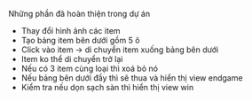 Những phần đã hoàn thiện trong dự án

- Thay đổi hình ảnh các item
- Tạo bảng item bên dưới gồm 5 ô
- Click vào item -> di chuyển item xuống bảng bên dưới
- Item ko thể di chuyển trở lại
- Nếu có 3 item cùng loại thì xoá bỏ nó
- Nếu bảng bên dưới đầy thì sẽ thua và hiển thị view endgame
- Kiểm tra nếu dọn sạch sàn thì hiển thị view win
